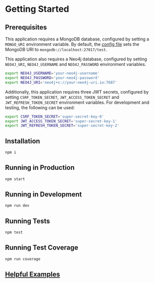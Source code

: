 # Getting Started

## Prerequisites
This application requires a MongoDB database, configured by setting a
`MONGO_URI` environment variable. By default, the [config file](./src/config.ts)
sets the MongoDB URI to `mongodb://localhost:27017/test`.

This application also requires a Neo4j database, configured by setting
`NEO4J_URI`, `NEO4J_USERNAME` and `NEO4J_PASSWORD` environment variables.
```sh
export NEO4J_USERNAME='your-neo4j-username'
export NEO4J_PASSWORD='your-neo4j-password'
export NEO4J_URI='neo4j+s://your-neo4j-uri.io:7687'
```

Additionally, this application requires three JWT secrets, configured by
setting `CSRF_TOKEN_SECRET`, `JWT_ACCESS_TOKEN_SECRET` and `JWT_REFRESH_TOKEN_SECRET` 
environment variables. For development and testing, the following can be used:
```sh
export CSRF_TOKEN_SECRET='super-secret-key-0'
export JWT_ACCESS_TOKEN_SECRET='super-secret-key-1'
export JWT_REFRESH_TOKEN_SECRET='super-secret-key-2'
```

## Installation
```sh
npm i
```

## Running in Production
```sh
npm start
```

## Running in Development
```sh
npm run dev
```

## Running Tests
```sh
npm test
```

## Running Test Coverage
```sh
npm run coverage
```

## [Helpful Examples](./rest/auth.rest)
